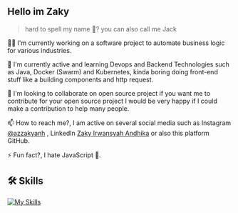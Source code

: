 
## Hello im Zaky

> hard to spell my name 🤔? you can also call me Jack

👨‍💻 I'm currently working on a software project to automate business logic for various industries.

🧠 I'm currently active and learning Devops and Backend Technologies such as Java, Docker (Swarm) and Kubernetes, kinda boring doing front-end stuff like a building components and http request.   

🪼 I'm looking to collaborate on open source project if you want me to contribute for your open source project I would be very happy if I could make a contribution to help many people. 

📫 How to reach me?, I am active on several social media such as Instagram [@azzakyanh](https://www.instagram.com/azzakyanh/)
, LinkedIn [Zaky Irwansyah Andhika](https://www.linkedin.com/in/zakyirwansyahandhika/) or also this platform GitHub.

⚡️ Fun fact?, I hate JavaScript 🚮. 

## 🛠 Skills
[![My Skills](https://skillicons.dev/icons?i=js,ts,react,expressjs,nestjs,pnpm,npm,bun,yarn,docker,nextjs,nodejs,git,bash,mysql,mongodb,mui,tailwind,prisma,linux,github,firebase,githubactions,java,vim,ubuntu,laravel&theme=dark)](https://skillicons.dev)



